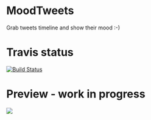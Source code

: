 # MoodTweets
Grab tweets timeline and show their mood :-)

# Travis status
[![Build Status](https://travis-ci.org/GUL-/MoodTweets.svg?branch=master)](https://travis-ci.org/GUL-/MoodTweets)

# Preview - work in progress
![](https://github.com/GUL-/MoodTweets/blob/master/MoodTweetsMini.gif)

